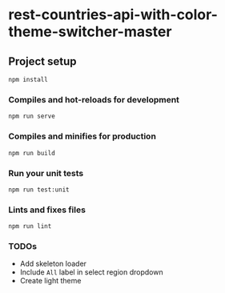 # rest-countries-api-with-color-theme-switcher-master

## Project setup
```
npm install
```

### Compiles and hot-reloads for development
```
npm run serve
```

### Compiles and minifies for production
```
npm run build
```

### Run your unit tests
```
npm run test:unit
```

### Lints and fixes files
```
npm run lint
```

### TODOs
* Add skeleton loader
* Include `All` label in select region dropdown
* Create light theme


